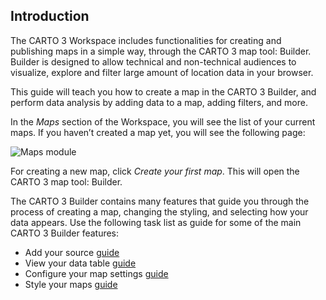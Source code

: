 ## Introduction

The CARTO 3 Workspace includes functionalities for creating and publishing maps in a simple way, through the CARTO 3 map tool: Builder.
Builder is designed to allow technical and non-technical audiences to visualize, explore and filter large amount of location data in your browser.

This guide will teach you how to create a map in the CARTO 3 Builder, and perform data analysis by adding data to a map, adding filters, and more.

In the *Maps* section of the Workspace, you will see the list of your current maps. If you haven’t created a map yet, you will see the following page:

![Maps module](/img/cloud-native-workspace/maps/maps_module_firstmap.png)

For creating a new map, click *Create your first map*. This will open the CARTO 3 map tool: Builder.

The CARTO 3 Builder contains many features that guide you through the process of creating a map, changing the styling, and selecting how your data appears. Use the following task list as guide for some of the main CARTO 3 Builder features:

- Add your source [guide](../../maps/add-source)
- View your data table [guide](../../maps/view-data-table)
- Configure your map settings [guide](../../maps/map-settings)
- Style your maps [guide](../../maps/map-styles)
